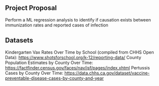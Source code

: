 ## Project Proposal
Perform a ML regression analysis to identify if causation exists between immunization rates and reported cases of infection

## Datasets
Kindergarten Vax Rates Over Time by School (compiled from CHHS Open Data): https://www.shotsforschool.org/k-12/reporting-data/
County Population Estimates by County Over Time: https://factfinder.census.gov/faces/nav/jsf/pages/index.xhtml
Pertussis Cases by County Over Time: https://data.chhs.ca.gov/dataset/vaccine-preventable-disease-cases-by-county-and-year



